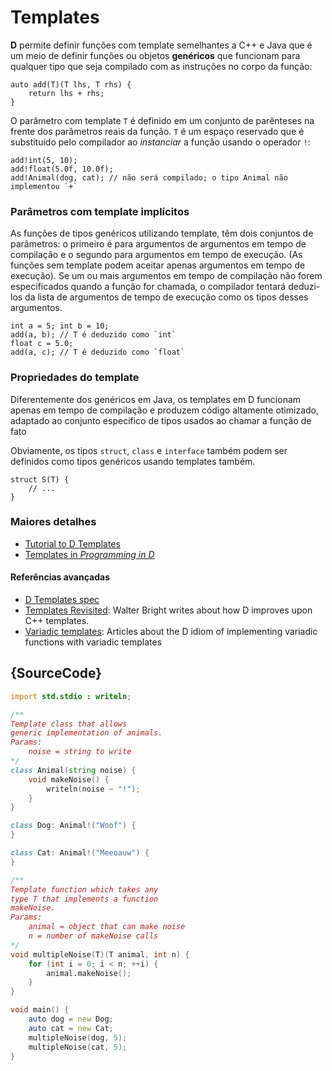 # Templates

**D** permite definir funções com template semelhantes a C++ e Java
que é um meio de definir funções ou objetos **genéricos** que funcionam
para qualquer tipo que seja compilado com as instruções no corpo da função:

    auto add(T)(T lhs, T rhs) {
        return lhs + rhs;
    }

O parâmetro com template `T` é definido em um conjunto de parênteses
na frente dos parâmetros reais da função. `T` é um espaço reservado
que é substituído pelo compilador ao *instanciar* a função usando o operador `!`:

    add!int(5, 10);
    add!float(5.0f, 10.0f);
    add!Animal(dog, cat); // não será compilado; o tipo Animal não implementou `+`

### Parâmetros com template implícitos

As funções de tipos genéricos utilizando template, têm dois conjuntos de parâmetros:
o primeiro é para argumentos de argumentos em tempo de compilação e o segundo para 
argumentos em tempo de execução.
(As funções sem template podem aceitar apenas argumentos em tempo de execução).
Se um ou mais argumentos em tempo de compilação não forem especificados quando a função for chamada,
o compilador tentará deduzi-los da lista de argumentos de tempo de execução como os tipos desses argumentos.

    int a = 5; int b = 10;
    add(a, b); // T é deduzido como `int`
    float c = 5.0;
    add(a, c); // T é deduzido como `float`

### Propriedades do template

Diferentemente dos genéricos em Java, os templates em D funcionam apenas em tempo de compilação e produzem código altamente otimizado, adaptado ao conjunto específico de tipos
usados ao chamar a função de fato

Obviamente, os tipos `struct`, `class` e `interface` também podem ser definidos como tipos genéricos usando templates também.

    struct S(T) {
        // ...
    }

### Maiores detalhes

- [Tutorial to D Templates](https://github.com/PhilippeSigaud/D-templates-tutorial)
- [Templates in _Programming in D_](http://ddili.org/ders/d.en/templates.html)

#### Referências avançadas

- [D Templates spec](https://dlang.org/spec/template.html)
- [Templates Revisited](http://dlang.org/templates-revisited.html):  Walter Bright writes about how D improves upon C++ templates.
- [Variadic templates](http://dlang.org/variadic-function-templates.html): Articles about the D idiom of implementing variadic functions with variadic templates

## {SourceCode}

```d
import std.stdio : writeln;

/**
Template class that allows
generic implementation of animals.
Params:
    noise = string to write
*/
class Animal(string noise) {
    void makeNoise() {
        writeln(noise ~ "!");
    }
}

class Dog: Animal!("Woof") {
}

class Cat: Animal!("Meeoauw") {
}

/**
Template function which takes any
type T that implements a function
makeNoise.
Params:
    animal = object that can make noise
    n = number of makeNoise calls
*/
void multipleNoise(T)(T animal, int n) {
    for (int i = 0; i < n; ++i) {
        animal.makeNoise();
    }
}

void main() {
    auto dog = new Dog;
    auto cat = new Cat;
    multipleNoise(dog, 5);
    multipleNoise(cat, 5);
}
```
